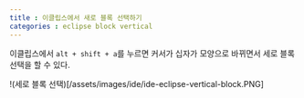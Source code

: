 ```yaml
---
title : 이클립스에서 새로 블록 선택하기
categories : eclipse block vertical
---
```


이클립스에서 `alt + shift + a`를 누르면 커서가 십자가 모양으로 바뀌면서 세로 블록 선택을 할 수 있다.

!(세로 블록 선택)[/assets/images/ide/ide-eclipse-vertical-block.PNG]
